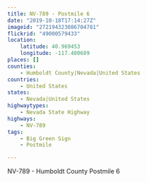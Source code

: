 ```yaml
---
title: NV-789 - Postmile 6
date: "2019-10-18T17:14:27Z"
imageid: "272194323086704781"
flickrid: "49000579433"
location:
    latitude: 40.969453
    longitude: -117.400689
places: []
counties:
    - Humboldt County|Nevada|United States
countries:
    - United States
states:
    - Nevada|United States
highwaytypes:
    - Nevada State Highway
highways:
    - NV-789
tags:
    - Big Green Sign
    - Postmile

---
```

NV-789 - Humboldt County Postmile 6
